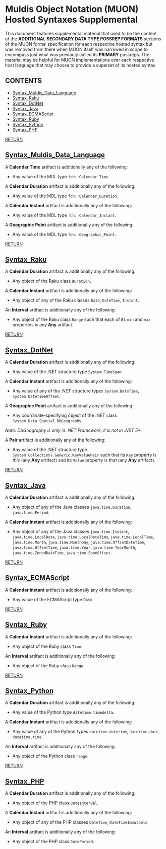 <a name="TOP"></a>

# Muldis Object Notation (MUON) Hosted Syntaxes Supplemental

This document features supplemental material that used to be the content of
the **ADDITIONAL SECONDARY DATA TYPE POSSREP FORMATS** sections of the MUON
formal specification for each respective hosted syntax but was removed from
there when MUON itself was narrowed in scope to encompass just what was
previouly called its **PRIMARY** possreps.
The material may be helpful for MUON implementations over each respective
host language that may choose to provide a superset of its hosted syntax.

## CONTENTS

- [Syntax_Muldis_Data_Language](#Syntax_Muldis_Data_Language)
- [Syntax_Raku](#Syntax_Raku)
- [Syntax_DotNet](#Syntax_DotNet)
- [Syntax_Java](#Syntax_Java)
- [Syntax_ECMAScript](#Syntax_ECMAScript)
- [Syntax_Ruby](#Syntax_Ruby)
- [Syntax_Python](#Syntax_Python)
- [Syntax_PHP](#Syntax_PHP)

[RETURN](#TOP)

<a name="Syntax_Muldis_Data_Language"></a>

## [Syntax_Muldis_Data_Language](Muldis_Object_Notation_Syntax_Muldis_Data_Language.md)

A **Calendar Time** artifact is additionally any of the following:

* Any value of the MDL type `fdn::Calendar_Time`.

A **Calendar Duration** artifact is additionally any of the following:

* Any value of the MDL type `fdn::Calendar_Duration`.

A **Calendar Instant** artifact is additionally any of the following:

* Any value of the MDL type `fdn::Calendar_Instant`.

A **Geographic Point** artifact is additionally any of the following:

* Any value of the MDL type `fdn::Geographic_Point`.

[RETURN](#TOP)

<a name="Syntax_Raku"></a>

## [Syntax_Raku](Muldis_Object_Notation_Syntax_Raku.md)

A **Calendar Duration** artifact is additionally any of the following:

* Any object of the Raku class `Duration`.

A **Calendar Instant** artifact is additionally any of the following:

* Any object of any of the Raku classes `Date`, `DateTime`, `Instant`.

An **Interval** artifact is additionally any of the following:

* Any object of the Raku class `Range`
such that each of its `min` and `max` properties is any **Any** artifact.

[RETURN](#TOP)

<a name="Syntax_DotNet"></a>

## [Syntax_DotNet](Muldis_Object_Notation_Syntax_DotNet.md)

A **Calendar Duration** artifact is additionally any of the following:

* Any value of the .NET structure type `System.TimeSpan`.

A **Calendar Instant** artifact is additionally any of the following:

* Any value of any of the .NET structure types
`System.DateTime`,
`System.DateTimeOffset`.

A **Geographic Point** artifact is additionally any of the following:

* Any coordinate-specifying object of the .NET class
`System.Data.Spatial.DbGeography`.

*Note: DbGeography is only in .NET Framework; it is not in .NET 5+.*

A **Pair** artifact is additionally any of the following:

* Any value of the .NET structure type `System.Collections.Generic.KeyValuePair`
such that its `Key` property is *this* (any **Any** artifact)
and its `Value` property is *that* (any **Any** artifact).

[RETURN](#TOP)

<a name="Syntax_Java"></a>

## [Syntax_Java](Muldis_Object_Notation_Syntax_Java.md)

A **Calendar Duration** artifact is additionally any of the following:

* Any object of any of the Java classes
`java.time.Duration`,
`java.time.Period`.

A **Calendar Instant** artifact is additionally any of the following:

* Any object of any of the Java classes
`java.time.Instant`,
`java.time.LocalDate`,
`java.time.LocalDateTime`,
`java.time.LocalTime`,
`java.time.Month`,
`java.time.MonthDay`,
`java.time.OffsetDateTime`,
`java.time.OffsetTime`,
`java.time.Year`,
`java.time.YearMonth`,
`java.time.ZonedDateTime`,
`java.time.ZoneOffset`.

[RETURN](#TOP)

<a name="Syntax_ECMAScript"></a>

## [Syntax_ECMAScript](Muldis_Object_Notation_Syntax_ECMAScript.md)

A **Calendar Instant** artifact is additionally any of the following:

* Any value of the ECMAScript type `Date`.

[RETURN](#TOP)

<a name="Syntax_Ruby"></a>

## [Syntax_Ruby](Muldis_Object_Notation_Syntax_Ruby.md)

A **Calendar Instant** artifact is additionally any of the following:

* Any object of the Ruby class `Time`.

An **Interval** artifact is additionally any of the following:

* Any object of the Ruby class `Range`.

[RETURN](#TOP)

<a name="Syntax_Python"></a>

## [Syntax_Python](Muldis_Object_Notation_Syntax_Python.md)

A **Calendar Duration** artifact is additionally any of the following:

* Any value of the Python type `datetime.timedelta`.

A **Calendar Instant** artifact is additionally any of the following:

* Any value of any of the Python types
`datetime.datetime`,
`datetime.date`,
`datetime.time`.

An **Interval** artifact is additionally any of the following:

* Any object of the Python class `range`.

[RETURN](#TOP)

<a name="Syntax_PHP"></a>

## [Syntax_PHP](Muldis_Object_Notation_Syntax_PHP.md)

A **Calendar Duration** artifact is additionally any of the following:

* Any object of the PHP class `DateInterval`.

A **Calendar Instant** artifact is additionally any of the following:

* Any object of any of the PHP classes `DateTime`, `DateTimeImmutable`.

An **Interval** artifact is additionally any of the following:

* Any object of the PHP class `DatePeriod`.
